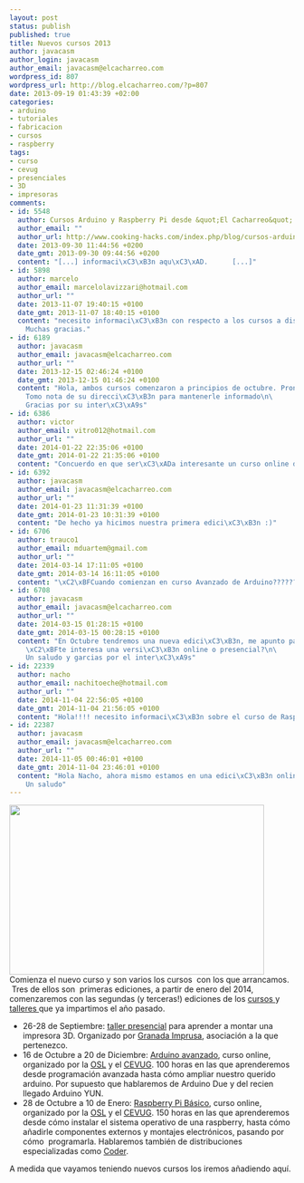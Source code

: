 ```yaml
--- 
layout: post
status: publish
published: true
title: Nuevos cursos 2013
author: javacasm
author_login: javacasm
author_email: javacasm@elcacharreo.com
wordpress_id: 807
wordpress_url: http://blog.elcacharreo.com/?p=807
date: 2013-09-19 01:43:39 +02:00
categories: 
- arduino
- tutoriales
- fabricacion
- cursos
- raspberry
tags: 
- curso
- cevug
- presenciales
- 3D
- impresoras
comments: 
- id: 5548
  author: Cursos Arduino y Raspberry Pi desde &quot;El Cacharreo&quot; / Cooking Hacks Blog
  author_email: ""
  author_url: http://www.cooking-hacks.com/index.php/blog/cursos-arduino-y-raspberry-pi-desde-el-cacharreo/
  date: 2013-09-30 11:44:56 +0200
  date_gmt: 2013-09-30 09:44:56 +0200
  content: "[...] informaci\xC3\xB3n aqu\xC3\xAD.      [...]"
- id: 5898
  author: marcelo
  author_email: marcelolavizzari@hotmail.com
  author_url: ""
  date: 2013-11-07 19:40:15 +0100
  date_gmt: 2013-11-07 18:40:15 +0100
  content: "necesito informaci\xC3\xB3n con respecto a los cursos a distancia u online sobre arduino, y raspberry pi. \r\n\
    Muchas gracias."
- id: 6189
  author: javacasm
  author_email: javacasm@elcacharreo.com
  author_url: ""
  date: 2013-12-15 02:46:24 +0100
  date_gmt: 2013-12-15 01:46:24 +0100
  content: "Hola, ambos cursos comenzaron a principios de octubre. Pronto tendremos una nueva edici\xC3\xB3n.\n\
    Tomo nota de su direcci\xC3\xB3n para mantenerle informado\n\
    Gracias por su inter\xC3\xA9s"
- id: 6386
  author: victor
  author_email: vitro012@hotmail.com
  author_url: ""
  date: 2014-01-22 22:35:06 +0100
  date_gmt: 2014-01-22 21:35:06 +0100
  content: "Concuerdo en que ser\xC3\xADa interesante un curso online de Arduino avanzado."
- id: 6392
  author: javacasm
  author_email: javacasm@elcacharreo.com
  author_url: ""
  date: 2014-01-23 11:31:39 +0100
  date_gmt: 2014-01-23 10:31:39 +0100
  content: "De hecho ya hicimos nuestra primera edici\xC3\xB3n :)"
- id: 6706
  author: trauco1
  author_email: mduartem@gmail.com
  author_url: ""
  date: 2014-03-14 17:11:05 +0100
  date_gmt: 2014-03-14 16:11:05 +0100
  content: "\xC2\xBFCuando comienzan en curso Avanzado de Arduino??????"
- id: 6708
  author: javacasm
  author_email: javacasm@elcacharreo.com
  author_url: ""
  date: 2014-03-15 01:28:15 +0100
  date_gmt: 2014-03-15 00:28:15 +0100
  content: "En Octubre tendremos una nueva edici\xC3\xB3n, me apunto para avisarte\n\
    \xC2\xBFte interesa una versi\xC3\xB3n online o presencial?\n\
    Un saludo y garcias por el inter\xC3\xA9s"
- id: 22339
  author: nacho
  author_email: nachitoeche@hotmail.com
  author_url: ""
  date: 2014-11-04 22:56:05 +0100
  date_gmt: 2014-11-04 21:56:05 +0100
  content: "Hola!!!! necesito informaci\xC3\xB3n sobre el curso de Raspberry pi, si es presencial una direcci\xC3\xB3n o tel\xC3\xA9fono donde comunicarme, si es virtual donde me inscribo!!!  GRACIASSSSSSSSS"
- id: 22387
  author: javacasm
  author_email: javacasm@elcacharreo.com
  author_url: ""
  date: 2014-11-05 00:46:01 +0100
  date_gmt: 2014-11-04 23:46:01 +0100
  content: "Hola Nacho, ahora mismo estamos en una edici\xC3\xB3n online (virtual) del curso b\xC3\xA1sico que empez\xC3\xB3 hace un par de semanas y termina en enero.\n\
    Un saludo"
---
```

<img class="alignleft" title="Arduino Yún" src="http://arduino.cc/en/uploads/Main/ArduinoYunFront_2_450px.jpg" alt="" width="450" height="300" />Comienza el nuevo curso y son varios los cursos  con los que arrancamos.  Tres de ellos son  primeras ediciones, a partir de enero del 2014, comenzaremos con las segundas (y terceras!) ediciones de los <a href="http://blog.elcacharreo.com/2013/03/25/proximos-cursos-y-charlas-abril-y-mayo-2013/">cursos </a>y <a href="http://blog.elcacharreo.com/2013/02/11/proximos-cursos-y-charlas/">talleres </a>que ya impartimos el año pasado.
<ul>
	<li>26-28 de Septiembre: <a href="http://www.granadaimprusa.org/taller-para-construccion-de-impresora-3d-reprap-27-28-de-septiembre/">taller presencial</a> para aprender a montar una impresora 3D. Organizado por <a href="http://granadaimprusa.org">Granada Imprusa</a>, asociación a la que pertenezco.</li>
	<li>16 de Octubre a 20 de Diciembre: <a href="http://cevug.ugr.es/arduino_avanzado/">Arduino avanzado</a>, curso online, organizado por la <a href="http://osl.ugr.es">OSL</a> y el <a href="http://cevug.ugr.es">CEVUG</a>. 100 horas en las que aprenderemos desde programación avanzada hasta cómo ampliar nuestro querido arduino. Por supuesto que hablaremos de Arduino Due y del recien llegado Arduino YUN.</li>
	<li>28 de Octubre a 10 de Enero: <a href="http://cevug.ugr.es/raspberry_pi/">Raspberry Pi Básico</a>, curso online, organizado por la <a href="http://osl.ugr.es">OSL</a> y el <a href="http://cevug.ugr.es">CEVUG</a>. 150 horas en las que aprenderemos desde cómo instalar el sistema operativo de una raspberry, hasta cómo añadirle componentes externos y montajes electrónicos, pasando por cómo  programarla. Hablaremos también de distribuciones especializadas como <a href="http://googlecreativelab.github.io/coder/">Coder</a>.</li>
</ul>
A medida que vayamos teniendo nuevos cursos los iremos añadiendo aquí.

